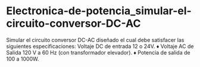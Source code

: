 # Electronica-de-potencia_simular-el-circuito-conversor-DC-AC
Simular el circuito conversor DC-AC diseñado el cual debe satisfacer las siguientes especificaciones:
Voltaje DC de entrada 12 o 24V.
♦ Voltaje AC de Salida 120 V a 60 Hz (con transformador elevador).
♦ Potencia de salida de 100 a 1000W.

